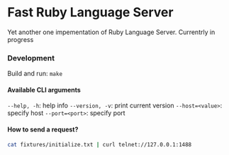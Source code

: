 # Fast Ruby Language Server

Yet another one impementation of Ruby Language Server. Currentrly in progress

### Development

Build and run: `make`

#### Available CLI arguments

`--help, -h`: help info
`--version, -v`: print current version
`--host=<value>`: specify host
`--port=<port>`: specify port

#### How to send a request?

```bash
cat fixtures/initialize.txt | curl telnet://127.0.0.1:1488
```
